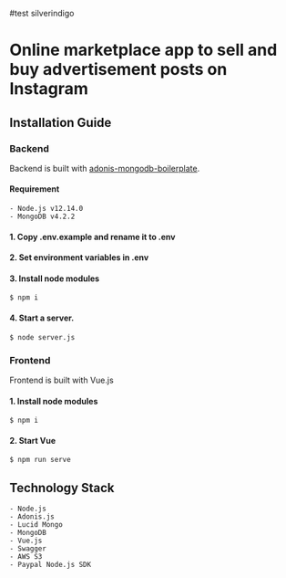 #test silverindigo
# Online marketplace app to sell and buy advertisement posts on Instagram

## Installation Guide

### Backend

Backend is built with [adonis-mongodb-boilerplate](https://github.com/duyluonglc/adonis-mongodb-boilerplate).

#### Requirement

    - Node.js v12.14.0
    - MongoDB v4.2.2

#### 1. Copy .env.example and rename it to .env
#### 2. Set environment variables in .env
#### 3. Install node modules
```console
$ npm i
```
#### 4. Start a server.
```
$ node server.js
```

### Frontend

Frontend is built with Vue.js

#### 1. Install node modules
```console
$ npm i
```
#### 2. Start Vue
```console
$ npm run serve
```

## Technology Stack

    - Node.js
    - Adonis.js
    - Lucid Mongo
    - MongoDB
    - Vue.js
    - Swagger
    - AWS S3
    - Paypal Node.js SDK